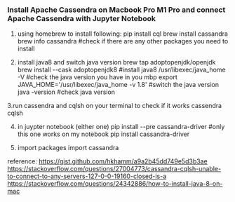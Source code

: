 
### Install Apache Cassendra on Macbook Pro M1 Pro and connect Apache Cassendra with Jupyter Notebook
1. using homebrew to install following: 
pip install cql
brew install cassandra
brew info cassandra #check if there are any other packages you need to install 

2. install java8 and switch java version
brew tap adoptopenjdk/openjdk
brew install --cask adoptopenjdk8 #install java8 
/usr/libexec/java_home -V #check the java version you have in you mbp
export JAVA_HOME='/usr/libexec/java_home -v 1.8' #switch the java version
java -version #check java version

3.run cassendra and cqlsh on your terminal to check if it works
cassendra
cqlsh 

4. in juypter notebook (either one)
pip install --pre cassandra-driver #only this one works on my notebook
pip install cassandra-driver

5. import packages
import cassandra


reference: 
https://gist.github.com/hkhamm/a9a2b45dd749e5d3b3ae
https://stackoverflow.com/questions/27004773/cassandra-cqlsh-unable-to-connect-to-any-servers-127-0-0-19160-closed-is-a
https://stackoverflow.com/questions/24342886/how-to-install-java-8-on-mac
